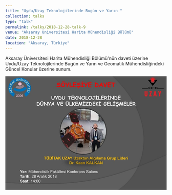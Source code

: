 ```yaml
---
title: "Uydu/Uzay Teknolojilerinde Bugün ve Yarın "
collection: talks
type: "talk"
permalink: /talks/2018-12-28-talk-9
venue: "Aksaray Üniversitesi Harita Mühendisliği Bölümü"
date: 2018-12-28
location: "Aksaray, Türkiye"
---
```


Aksaray Üniversitesi Harita Mühendisliği Bölümü'nün daveti üzerine Uydu/Uzay Teknolojilerinde Bugün ve Yarın ve Geomatik Mühendisliğindeki Güncel Konular üzerine sunum.

![Etkinlik Resmi](https://raw.githubusercontent.com/kalkan/kalkan.github.io/master/images/aksaray.jpg)
